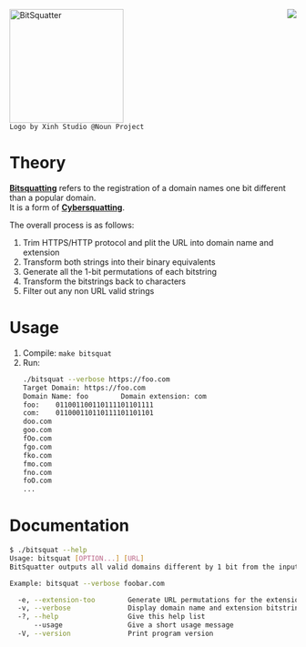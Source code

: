 
<a href="https://travis-ci.org/CamiloGarciaLaRotta/BitSquatter" alt="build status"><img align="right" src="https://travis-ci.org/CamiloGarciaLaRotta/BitSquatter.svg?branch=master"></a>
<p align="left">
<img src="https://i.imgur.com/nboh344.jpg " alt="BitSquatter" width="200">
<br>
<code>Logo by Xinh Studio @Noun Project</code>
</p>

# Theory
**[Bitsquatting](http://dinaburg.org/bitsquatting.html)** refers to the registration of a domain names one bit different than a popular domain.  
It is a form of **[Cybersquatting](https://en.wikipedia.org/wiki/Cybersquatting)**.

The overall process is as follows:
1. Trim HTTPS/HTTP protocol and plit the URL into domain name and extension
2. Transform both strings into their binary equivalents
3. Generate all the 1-bit permutations of each bitstring
4. Transform the bitstrings back to characters
5. Filter out any non URL valid strings

# Usage
1. Compile: `make bitsquat`
2. Run: 
    ```bash
    ./bitsquat --verbose https://foo.com
    Target Domain: https://foo.com
    Domain Name: foo        Domain extension: com
    foo:    011001100110111101101111
    com:    011000110110111101101101
    doo.com
    goo.com
    fOo.com
    fgo.com
    fko.com
    fmo.com
    fno.com
    foO.com
    ...
    ```

# Documentation
```bash
$ ./bitsquat --help
Usage: bitsquat [OPTION...] [URL]
BitSquatter outputs all valid domains different by 1 bit from the input URL.

Example: bitsquat --verbose foobar.com

  -e, --extension-too        Generate URL permutations for the extension too
  -v, --verbose              Display domain name and extension bitstrings
  -?, --help                 Give this help list
      --usage                Give a short usage message
  -V, --version              Print program version
```
